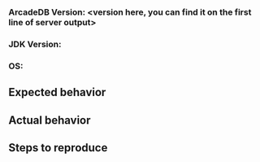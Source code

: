 ### ArcadeDB Version: <version here, you can find it on the first line of server output>
### JDK Version: <brand and version here>
### OS: <os name and version here>

## Expected behavior
<add here>

## Actual behavior
<add here>

## Steps to reproduce
<add here>
<An SQL script to reproduce the problem or a JUnit test case will increase **A LOT** the chance to have a quick fix>
